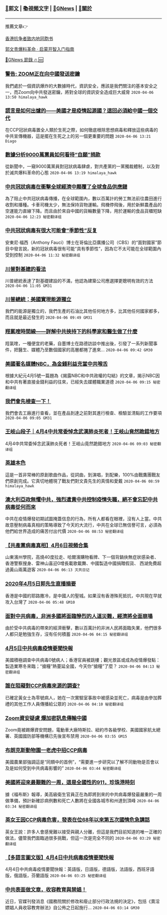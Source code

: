 ###  [:eagle:郭文](https://github.com/ourhimalayas/txt) | [:books:視頻文字](https://github.com/ourhimalayas/txt/blob/master/content/README.md) | [:newspaper:GNews](https://github.com/ourhimalayas/txt/blob/master/content/gnews/README.md) | [:pray:關於](https://github.com/ourhimalayas/home/tree/master/about)
---

推薦文章:point_right:

[香港抗争者致内地同胞书](https://github.com/ourhimalayas/news/blob/master/2019/08/a_letter_from_the_hong_kong_people.md)

[郭文贵爆料革命 · 启蒙开智入门指南](https://github.com/ourhimalayas/txt/issues/1)

[:newspaper:GNews 節錄 :fire: :new:](https://github.com/ourhimalayas/txt/blob/master/content/gnews/README.md) 



### [警告: ZOOM正在向中國發送密鑰](/content/gnews/1/README.md)

我們處於一個資訊爆炸的大數據時代，資訊安全，應該是我們關注的基本安全之一，而Zoom向中共發送密鑰，將對全球的資訊安全造成巨大威脅  `2020-04-06 13:50 himalaya_hawk`

### [謊言是如何出爐的——美國才是疫情起源國？這回必須給中國一個交代](/content/gnews/2/README.md)

在CCP冠狀病毒置全人類於生死之際，如何徹底根除思想病毒和釋放這些病毒的中共宣傳機器，這是擺在生死之上的另一個更重要的問題  `2020-04-06 13:21 Diago`

### [數據分析9000萬黨員如何看待“自願”捐款](/content/gnews/3/README.md)

從新聞中，一窺9000萬黨員對冠狀病毒肆虐，對共產黨的一黨獨裁體制，以及對於滅共爆料革命的心態  `2020-04-06 13:19 himalaya_hawk`

### [中共冠狀病毒在衝擊全球經濟中顛覆了全球食品供應鏈](/content/gnews/4/README.md)

為了阻止中共冠狀病毒傳播，在全球範圍內，數以百萬計的勞工無法前往農田進行收割和播種。卡車司機太少，無法保持貨物運輸。飛機停飛後，用於新鮮農產品的空運能力直線下降。而且由於來自中國的貨輪數量下降，用於運輸的食品貨櫃短缺  `2020-04-06 12:23 秘密翻译组`

### [中共冠狀病毒有很大可能會“季節性”反复](/content/gnews/5/README.md)

安東尼·福西（Anthony Fauci）博士在哥倫比亞廣播公司（CBS）的“面對國家”節目中發言說，新的冠狀病毒很有可能“具有季節性”，因為它不太可能在全球範圍內受到控制  `2020-04-06 11:32 秘密翻译组`

### [川普對基建的看法](/content/gnews/6/README.md)

川普總統表達了對基礎建設的不滿，他認為建築公司應選擇更聰明有效的方法  `2020-04-06 11:05 GM31`

### [川普總統：美國實現能源獨立](/content/gnews/7/README.md)

我們的能源是獨立的，我們生產的石油比其他任何地方多，比其他任何國家都多，而且就是最近發生的  `2020-04-06 09:49 GM31`

### [羥氯喹時間線——詳解中共挾持下的科學家和醫生做了什麼](/content/gnews/8/README.md)

羥氯喹，一種便宜的老藥，自墨博士在路德訪談中推出後，引發了一系列新聞事件，把醫生、媒體乃至數個國家的高層都捲了進來...  `2020-04-06 09:42 GM30`

### [美國著名媒體NBC，為金錢利益充當中共喉舌](/content/gnews/9/README.md)

根據大紀元4月5號一篇題為《揭露NBC和中共政權的勾結》的文章，揭示NBC因和中共有著直接金錢利益的往來，已經失去媒體職業道德  `2020-04-06 09:15 秘密翻译组`

### [我們會先檢查一下！](/content/gnews/10/README.md)

我們會去工廠進行查看，並在產品到達之前對其進行檢查、檢驗並清點的工作要項  `2020-04-06 09:05 GM31`

### [王岐山段子｜4月4中共常委悼念武漢肺炎死者！王岐山竟然跪錯地方](/content/gnews/11/README.md)

4月4中共常委悼念武漢肺炎死者！王岐山竟然跪錯地方  `2020-04-06 09:03 秘密翻译组`

### [英雄本色](/content/gnews/12/README.md)

這是一首非常棒的原創歌曲作品，從詞曲，到演唱，到配樂，100%由戰鷹團戰友們原創完成。它真切地體現了戰友們對文貴先生的真情和愛戴  `2020-04-06 08:59 himalaya_hawk`

### [澳大利亞政無懼中共，強烈遣責中共控制疫情失職，絕不會忘記中共病毒從何而來](/content/gnews/13/README.md)

中共在疫情爆發初期試圖掩蓋信息的行為，所有人都看在眼裡，沒有人上當。中共故意壓制病毒真相的策略導致了今天的大流行，中共在全球已無信譽可言，必須為他們給世界造成的痛苦付出代價  `2020-04-06 08:53 秘密翻译组`

### [【共產黨病毒真相】4月6日視頻合集](/content/gnews/14/README.md)

山東濱州學院，高燒40度拉走、哈爾濱購物看牌、下一個背鍋俠無症狀感染者、香港警察搜身、雷神山喜迎0增長載歌載舞、中國製造中國捐贈假貨、 西湖免費超過黃山兩萬遊客  `2020-04-06 06:13 灭共日记`

### [2020年4月5日郭先生直播摘要](/content/gnews/15/README.md)

香港是中國的耶路撒冷，是中國人的聖城。如果沒有香港殊死抵抗，中共現在早就攻入台灣了  `2020-04-06 05:48 GM10`

### [面對中共病毒，非洲多國將面臨慘烈的人道災難，經濟將全面崩塌](/content/gnews/16/README.md)

由於受中共病毒的帶來的經濟衝擊，數以百萬計的非洲人民將面臨失業，他們很多人都只是勉強生存，沒有任何積蓄  `2020-04-06 04:15 秘密翻译组`

### [4月5日中共病毒疫情要聞快報](/content/gnews/17/README.md)

美國積極調查中共病毒0號病人；香港官員被跳樓；觀光景區或成為疫情爆發點：製造業寒冬來臨；“搶糧”熱蔓延全國，今天你“搶糧”了麼？  `2020-04-06 04:13 秘密翻译组`

### [誰在阻礙對CCP病毒來源的調查?](/content/gnews/18/README.md)

已確定黃女士為零號病人，她在一次實驗室事故中被感染並死亡，病毒是由參加葬禮的其他工作人員傳播給公眾的  `2020-04-06 04:10 秘密翻译组`

### [Zoom資安疑慮 爆加密訊​息傳輸中國](/content/gnews/19/README.md)

Zoom竟被踢爆資安問題，電動車大廠特斯拉、紐約市各級學校、美國國家航太總署、英國國防部等機構已先後宣布禁用  `2020-04-06 03:55 GM15`

### [布朗克斯動物園一老虎中招CCP病毒](/content/gnews/20/README.md)

美國農業部強調這是“同類中的首例”，“需要進一步研究以了解不同動物是否會以及是如何受到中共病毒影響的”  `2020-04-06 03:44 秘密翻译组`

### [美國將迎來最艱難的一周，這是全國性的911，珍珠港時刻](/content/gnews/21/README.md)

據《福布斯》報導，美高級衛生官員正在為即將到來的中共病毒爆發最嚴重的一周做準備，預計新確診病例數和死亡人數將在全國各城市和州達到頂峰  `2020-04-06 03:34 秘密翻译组`

### [英女王因CCP病毒危害，發表在位68年以來第五次國情危急講話](/content/gnews/22/README.md)

英女王說：許多人會感覺難以接受與親人分離，但這是我們目前知道的唯一正確的做法，儘管我們面臨過很多挑戰，但這一次是完全不同的  `2020-04-06 03:29 秘密翻译组`

### [【多語言圖文版】4月4日中共病毒疫情要聞快報](/content/gnews/23/README.md)

4月4日中共病毒疫情要聞快報：英語版，日語版，德語版，法語版，西班牙語版，俄語版，芬蘭語版  `2020-04-06 03:25 秘密翻译组`

### [中共表面做文章，收容教育與禁娼！](/content/gnews/24/README.md)

近日，官媒刊發消息《國務院關於修改和廢止部分行政法規的決定》，包括《賣淫嫖娼人員收容教育辦法》自公佈之日起施行...  `2020-04-06 03:14 GM30`

